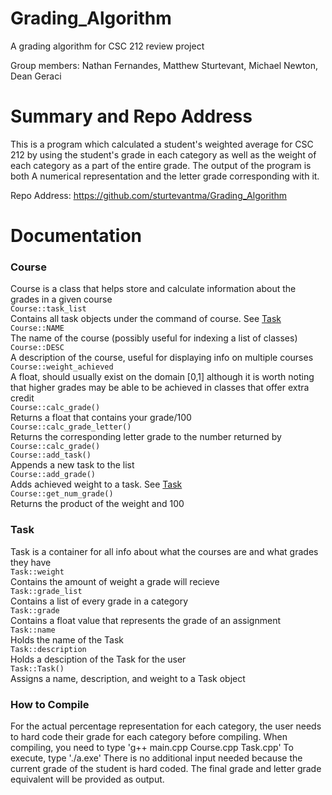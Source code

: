 # Grading_Algorithm
A grading algorithm for CSC 212 review project

Group members:
Nathan Fernandes,
Matthew Sturtevant,
Michael Newton,
Dean Geraci

# Summary and Repo Address

This is a program which calculated a student's weighted average for CSC 212 by using the student's grade in each
category as well as the weight of each category as a part of the entire grade. The output of the program is both
A numerical representation and the letter grade corresponding with it.

Repo Address: https://github.com/sturtevantma/Grading_Algorithm

# Documentation

### Course
Course is a class that helps store and calculate information about the grades in a given course  
`Course::task_list`  
Contains all task objects under the command of course. See [Task](#Task)  
`Course::NAME`  
The name of the course (possibly useful for indexing a list of classes)  
`Course::DESC`  
A description of the course, useful for displaying info on multiple courses  
`Course::weight_achieved`  
A float, should usually exist on the domain [0,1] although it is worth noting that higher grades may be able to be achieved in classes that offer extra credit  
`Course::calc_grade()`  
Returns a float that contains your grade/100  
`Course::calc_grade_letter()`  
Returns the corresponding letter grade to the number returned by `Course::calc_grade()`  
`Course::add_task()`  
Appends a new task to the list  
`Course::add_grade()`  
Adds achieved weight to a task. See [Task](#Task)  
`Course::get_num_grade()`  
Returns the product of the weight and 100

### Task
Task is a container for all info about what the courses are and what grades they have  
`Task::weight`  
Contains the amount of weight a grade will recieve  
`Task::grade_list`  
Contains a list of every grade in a category  
`Task::grade`  
Contains a float value that represents the grade of an assignment  
`Task::name`  
Holds the name of the Task  
`Task::description`  
Holds a desciption of the Task for the user  
`Task::Task()`  
Assigns a name, description, and weight to a Task object

### How to Compile
For the actual percentage representation for each category, the user needs to hard code their grade for each category before compiling.
When compiling, you need to type 'g++ main.cpp Course.cpp Task.cpp'
To execute, type './a.exe'
There is no additional input needed because the current grade of the student is hard coded.
The final grade and letter grade equivalent will be provided as output.
